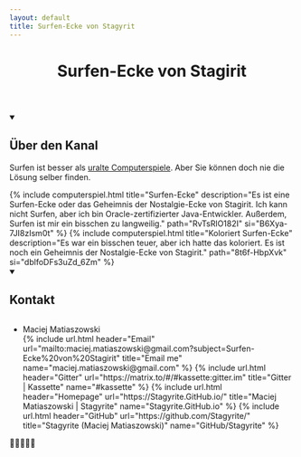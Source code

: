 ```yaml
---
layout: default
title: Surfen-Ecke von Stagyrit
---
```


<header>
    <h1>Surfen-Ecke von Stagirit</h1>
</header>
<details open>
    <summary>
        <h2>Über den Kanal</h2>
    </summary>
    <p>
        Surfen ist besser als <a class="u-url url" href="https://eltikia.github.io/" title="Nostalgie-Ecke von Stagyrit">uralte Computerspiele</a>. Aber Sie können doch nie die Lösung selber finden. 
    </p>
</details>
{% include computerspiel.html title="Surfen-Ecke" description="Es ist eine Surfen-Ecke oder das Geheimnis der Nostalgie-Ecke von Stagirit. Ich kann nicht Surfen, aber ich bin Oracle-zertifizierter Java-Entwickler. Außerdem, Surfen ist mir ein bisschen zu langweilig." path="RvTsRlO182I" si="B6Xya-7JI8zIsm0t" %}
{% include computerspiel.html title="Koloriert Surfen-Ecke" description="Es war ein bisschen teuer, aber ich hatte das koloriert. Es ist noch ein Geheimnis der Nostalgie-Ecke von Stagirit." path="8t6f-HbpXvk" si="dblfoDFs3uZd_6Zm" %}
<details open>
    <summary>
        <h2>Kontakt</h2>
    </summary>
    <a href="images/bigger-avatar.png"><img alt="" class="u-photo" src="images/avatar.png"></a>
    <ul>
        <li class="p-name fn">
            <span class="p-given-name">Maciej Matiaszowski</span>
        </li>
{% include url.html header="Email" url="mailto:maciej.matiaszowski@gmail.com?subject=Surfen-Ecke%20von%20Stagirit" title="Email me" name="maciej.matiaszowski@gmail.com" %}
{% include url.html header="Gitter" url="https://matrix.to/#/#kassette:gitter.im" title="Gitter &#124; Kassette" name="#kassette" %}
{% include url.html header="Homepage" url="https://Stagyrite.GitHub.io/" title="Maciej Matiaszowski &#124; Stagyrite" name="Stagyrite.GitHub.io" %}
{% include url.html header="GitHub" url="https://github.com/Stagyrite/" title="Stagyrite (Maciej Matiaszowski)" name="GitHub/Stagyrite" %}
    </ul>
</details>
<footer>🌴🥥🏄‍♀️🍹</footer>




